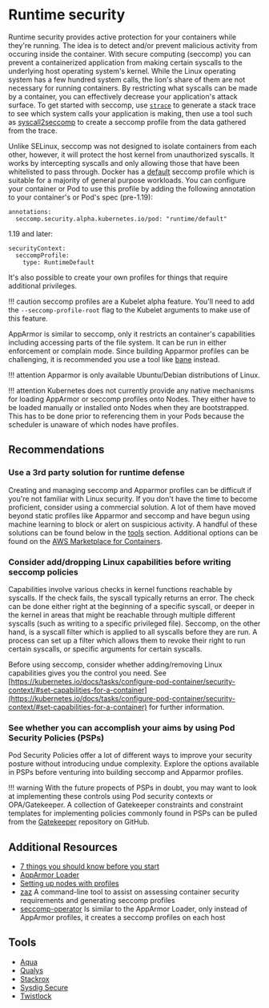 # Runtime security 
Runtime security provides active protection for your containers while they're running.  The idea is to detect and/or prevent malicious activity from occuring inside the container. With secure computing (seccomp) you can prevent a containerized application from making certain syscalls to the underlying host operating system's kernel. While the Linux operating system has a few hundred system calls, the lion's share of them are not necessary for running containers. By restricting what syscalls can be made by a container, you can effectively decrease your application's attack surface. To get started with seccomp, use [`strace`](https://man7.org/linux/man-pages/man1/strace.1.html) to generate a stack trace to see which system calls your application is making, then use a tool such as [syscall2seccomp](https://github.com/antitree/syscall2seccomp) to create a seccomp profile from the data gathered from the trace.

Unlike SELinux, seccomp was not designed to isolate containers from each other, however, it will protect the host kernel from unauthorized syscalls. It works by intercepting syscalls and only allowing those that have been whitelisted to pass through. Docker has a [default](https://github.com/moby/moby/blob/master/profiles/seccomp/default.json) seccomp profile which is suitable for a majority of general purpose workloads. You can configure your container or Pod to use this profile by adding the following annotation to your container's or Pod's spec (pre-1.19):

```
annotations:
  seccomp.security.alpha.kubernetes.io/pod: "runtime/default"
```

1.19 and later: 

```
securityContext:
  seccompProfile:
    type: RuntimeDefault
```

It's also possible to create your own profiles for things that require additional privileges.  

!!! caution
    seccomp profiles are a Kubelet alpha feature.  You'll need to add the `--seccomp-profile-root` flag to the Kubelet arguments to make use of this feature. 

AppArmor is similar to seccomp, only it restricts an container's capabilities including accessing parts of the file system. It can be run in either enforcement or complain mode. Since building Apparmor profiles can be challenging, it is recommended you use a tool like [bane](https://github.com/genuinetools/bane) instead. 

!!! attention
    Apparmor is only available Ubuntu/Debian distributions of Linux. 

!!! attention 
    Kubernetes does not currently provide any native mechanisms for loading AppArmor or seccomp profiles onto Nodes.  They either have to be loaded manually or installed onto Nodes when they are bootstrapped.  This has to be done prior to referencing them in your Pods because the scheduler is unaware of which nodes have profiles. 

## Recommendations
### Use a 3rd party solution for runtime defense
Creating and managing seccomp and Apparmor profiles can be difficult if you're not familiar with Linux security.  If you don't have the time to become proficient, consider using a commercial solution.  A lot of them have moved beyond static profiles like Apparmor and seccomp and have begun using machine learning to block or alert on suspicious activity. A handful of these solutions can be found below in the [tools](##Tools) section. Additional options can be found on the [AWS Marketplace for Containers](https://aws.amazon.com/marketplace/features/containers).

### Consider add/dropping Linux capabilities before writing seccomp policies
Capabilities involve various checks in kernel functions reachable by syscalls. If the check fails, the syscall typically returns an error. The check can be done either right at the beginning of a specific syscall, or deeper in the kernel in areas that might be reachable through multiple different syscalls (such as writing to a specific privileged file).  Seccomp, on the other hand, is a syscall filter which is applied to all syscalls before they are run. A process can set up a filter which allows them to revoke their right to run certain syscalls, or specific arguments for certain syscalls. 

Before using seccomp, consider whether adding/removing Linux capabilities gives you the control you need. See [https://kubernetes.io/docs/tasks/configure-pod-container/security-context/#set-capabilities-for-a-container](https://kubernetes.io/docs/tasks/configure-pod-container/security-context/#set-capabilities-for-a-container) for further information. 

### See whether you can accomplish your aims by using Pod Security Policies (PSPs)
Pod Security Policies offer a lot of different ways to improve your security posture without introducing undue complexity. Explore the options available in PSPs before venturing into building seccomp and Apparmor profiles. 

!!! warning 
    With the future propects of PSPs in doubt, you may want to look at implementing these controls using Pod security contexts or OPA/Gatekeeper. A collection of Gatekeeper constraints and constraint templates for implementing policies commonly found in PSPs can be pulled from the [Gatekeeper](https://github.com/open-policy-agent/gatekeeper/tree/master/library/pod-security-policy) repository on GitHub.  

## Additional Resources
+ [7 things you should know before you start](https://itnext.io/seccomp-in-kubernetes-part-i-7-things-you-should-know-before-you-even-start-97502ad6b6d6)
+ [AppArmor Loader](https://github.com/kubernetes/kubernetes/tree/master/test/images/apparmor-loader)
+ [Setting up nodes with profiles](https://kubernetes.io/docs/tutorials/clusters/apparmor/#setting-up-nodes-with-profiles)
+ [zaz](https://github.com/pjbgf/zaz) A command-line tool to assist on assessing container security requirements and generating seccomp profiles
+ [seccomp-operator](https://github.com/kubernetes-sigs/seccomp-operator) Is similar to the AppArmor Loader, only instead of AppArmor profiles, it creates a seccomp profiles on each host 

## Tools
+ [Aqua](https://www.aquasec.com/products/aqua-cloud-native-security-platform/)
+ [Qualys](https://www.qualys.com/apps/container-security/)
+ [Stackrox](https://www.stackrox.com/use-cases/threat-detection/)
+ [Sysdig Secure](https://sysdig.com/products/kubernetes-security/)
+ [Twistlock](https://www.twistlock.com/platform/runtime-defense/)
